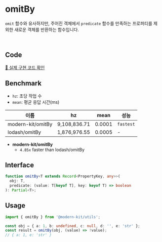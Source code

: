 # omitBy

`omit` 함수와 유사하지만, 주어진 객체에서 `predicate` 함수를 만족하는 프로퍼티를 제외한 새로운 객체를 반환하는 함수입니다.

<br />

## Code
[🔗 실제 구현 코드 확인](https://github.com/modern-agile-team/modern-kit/blob/main/packages/utils/src/object/omitBy/index.ts)

## Benchmark
- `hz`: 초당 작업 수
- `mean`: 평균 응답 시간(ms)

|이름|hz|mean|성능|
|------|---|---|---|
|modern-kit/omitBy|9,108,836.71|0.0001|`fastest`|
|lodash/omitBy|1,876,976.55|0.0005|-|

- **modern-kit/omitBy**
  - `4.85x` faster than lodash/omitBy

## Interface
```ts title="typescript"
function omitBy<T extends Record<PropertyKey, any>>(
  obj: T,
  predicate: (value: T[keyof T], key: keyof T) => boolean
): Partial<T>;
```

## Usage
```ts title="typescript"
import { omitBy } from '@modern-kit/utils';

const obj = { a: 1, b: undefined, c: null, d: '', e: 'str' };
const result = omitBy(obj, (value) => !value);
// { a: 1, e: 'str' }
```